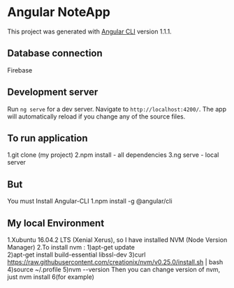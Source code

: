 # Angular NoteApp

This project was generated with [Angular CLI](https://github.com/angular/angular-cli) version 1.1.1.

## Database connection
Firebase


## Development server

Run `ng serve` for a dev server. Navigate to `http://localhost:4200/`. The app will automatically reload if you change any of the source files.

## To run application
1.git clone (my project)
2.npm install - all dependencies
3.ng serve - local server

## But 
You must Install Angular-CLI
1.npm install -g @angular/cli

## My local Environment
1.Xubuntu 16.04.2 LTS (Xenial Xerus), so I have installed NVM (Node Version Manager)
2.To install nvm : 
1)apt-get update    
2)apt-get install build-essential libssl-dev
3)curl https://raw.githubusercontent.com/creationix/nvm/v0.25.0/install.sh | bash
4)source ~/.profile
5)nvm --version
Then you can change version of nvm, just nvm install 6(for example)


